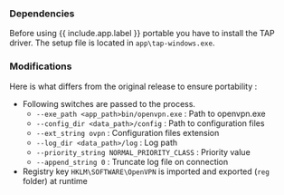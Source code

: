 ### Dependencies

Before using {{ include.app.label }} portable you have to install the TAP driver. The setup file is located in `app\tap-windows.exe`.

### Modifications

Here is what differs from the original release to ensure portability :

* Following switches are passed to the process.
  * `--exe_path <app_path>bin/openvpn.exe` : Path to openvpn.exe
  * `--config_dir <data_path>/config` : Path to configuration files
  * `--ext_string ovpn` : Configuration files extension
  * `--log_dir <data_path>/log` : Log path
  * `--priority_string NORMAL_PRIORITY_CLASS` : Priority value
  * `--append_string 0` : Truncate log file on connection
* Registry key `HKLM\SOFTWARE\OpenVPN` is imported and exported (`reg` folder) at runtime
